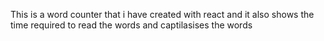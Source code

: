 This is a word counter that i have created with react  and it also shows the time required to read the words and captilasises the words 
